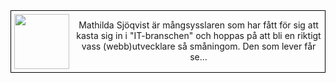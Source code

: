 <div style="border: 1px solid black; text-align: center; margin-bottom: 10px;
overflow: auto;" markdown=1>
<img src="img/byline.png" style="float: left; height: 88px; margin: 5px;">

Mathilda Sjöqvist är mångsysslaren som har fått för sig att kasta sig in i
"IT-branschen" och hoppas på att bli en riktigt vass (webb)utvecklare så
småningom. Den som lever får se...
</div>
